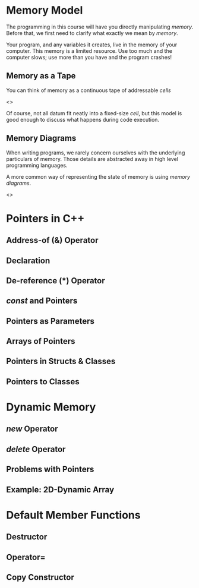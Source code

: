 
# Memory Model

The programming in this course will have you directly manipulating _memory_. Before that, we first need to clarify what exactly we mean by _memory_. 

Your program, and any variables it creates, live in the memory of your computer. This memory is a limited resource. Use too much and the computer slows; use more than you have and the program crashes!

## Memory as a Tape

You can think of memory as a continuous tape of addressable _cells_

<>

Of course, not all datum fit neatly into a fixed-size _cell_, but this model is good enough to discuss what happens during code execution.

## Memory Diagrams

When writing programs, we rarely concern ourselves with the underlying particulars of memory. Those details are abstracted away in high level programming languages.

A more common way of representing the state of memory is using _memory diagrams_.

<>

# Pointers in C++


## Address-of (&) Operator


## Declaration


## De-reference (*) Operator


## _const_ and Pointers


## Pointers as Parameters


## Arrays of Pointers 


## Pointers in Structs & Classes


## Pointers to Classes


# Dynamic Memory

## _new_ Operator


## _delete_ Operator


## Problems with Pointers


## Example: 2D-Dynamic Array



# Default Member Functions


## Destructor


## Operator=


## Copy Constructor